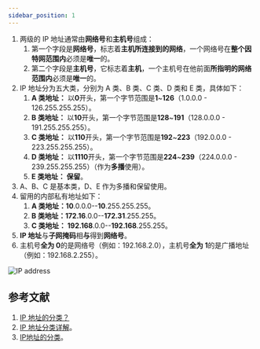 ```yaml
---
sidebar_position: 1
---
```


1. 两级的 IP 地址通常由**网络号**和**主机号**组成：
   1. 第一个字段是**网络号**，标志着**主机所连接到的网络**，一个网络号在**整个因特网范围内**必须是**唯一**的。
   2. 第二个字段是**主机号**，它标志着**主机**，一个主机号在他前面**所指明的网络范围内**必须是**唯一**的。
2. IP 地址分为五大类，分别为 A 类、B 类、C 类、D 类和 E 类，具体如下：
   1. **A 类地址：** 以**0**开头，第一个字节范围是**1**~**126**（1.0.0.0 - 126.255.255.255）。
   2. **B 类地址：** 以**10**开头，第一个字节范围是**128**~**191**（128.0.0.0 - 191.255.255.255）。
   3. **C 类地址：** 以**110**开头，第一个字节范围是**192**~**223**（192.0.0.0 - 223.255.255.255）。
   4. **D 类地址：** 以**1110**开头，第一个字节范围是**224**~**239**（224.0.0.0 - 239.255.255.255）（作为**多播**使用）。
   5. **E 类地址： 保留**。
3. A、B、C 是基本类，D、E 作为多播和保留使用。
4. 留用的内部私有地址如下：
   1. **A 类地址：10**.0.0.0--**10**.255.255.255。
   2. **B 类地址：172.16**.0.0--**172.31**.255.255。
   3. **C 类地址： 192.168**.0.0--**192.168**.255.255。
5. **IP 地址**与**子网掩码**相**与**得到**网络号**。
6. 主机号**全为 0**的是网络号（例如：192.168.2.0），主机号**全为 1**的是广播地址（例如：192.168.2.255）。

![IP address](https://notebook.ricear.com/media/202105/2021-05-06_144013.png)

## 参考文献

1. [IP 地址的分类？](https://github.com/wolverinn/Waking-Up/blob/master/Computer%20Network.md#IP%E5%9C%B0%E5%9D%80%E7%9A%84%E5%88%86%E7%B1%BB)
2. [IP 地址分类详解](https://blog.csdn.net/guoweimelon/article/details/50867083)。
3. [IP地址的分类](https://www.nowcoder.com/ta/review-network/review?page=2)。
